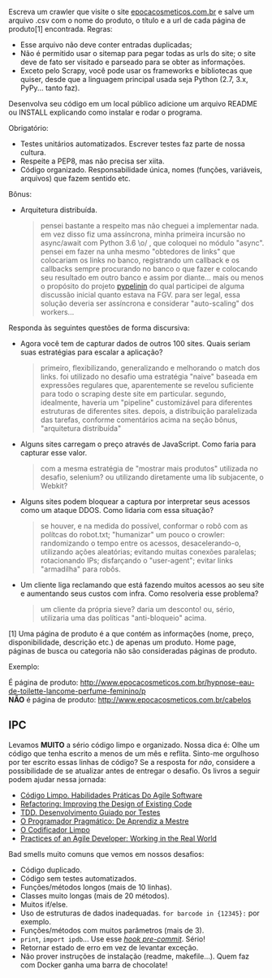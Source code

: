 Escreva um crawler que visite o site [epocacosmeticos.com.br](http://www.epocacosmeticos.com.br/) e salve um arquivo .csv com o nome do produto, o título e a url de cada página de produto[1] encontrada. Regras:

  * Esse arquivo não deve conter entradas duplicadas;
  * Não é permitido usar o sitemap para pegar todas as urls do site; o site deve de fato ser visitado e parseado para se obter as informações.
  * Exceto pelo Scrapy, você pode usar os frameworks e bibliotecas que quiser, desde que a linguagem principal usada seja Python (2.7, 3.x, PyPy... tanto faz).

Desenvolva seu código em um local público adicione um arquivo README ou INSTALL explicando como instalar e rodar o programa.

Obrigatório:

  * Testes unitários automatizados. Escrever testes faz parte de nossa cultura.
  * Respeite a PEP8, mas não precisa ser xiita.
  * Código organizado. Responsabilidade única, nomes (funções, variáveis, arquivos) que fazem sentido etc.

Bônus:

  * Arquitetura distribuída.
  
    > pensei bastante a respeito mas não cheguei a implementar nada. em vez disso fiz uma assíncrona, minha primeira incursão no async/await com Python 3.6 \o/ , que coloquei no módulo  "async".
    pensei em fazer na unha mesmo "obtedores de links" que colocariam os links no banco, registrando um callback e os callbacks sempre procurando no banco o que fazer e colocando seu resultado em outro banco e assim por diante... mais ou menos o propósito do projeto [pypelinin](https://github.com/NAMD/pypelinin) do qual participei de alguma discussão inicial quanto estava na FGV. para ser legal, essa solução deveria ser assíncrona e considerar "auto-scaling" dos workers...
    
    

Responda às seguintes questões de forma discursiva:

  * Agora você tem de capturar dados de outros 100 sites. Quais seriam suas estratégias para escalar a aplicação?
  
    > primeiro, flexibilizando, generalizando e melhorando o match dos links. foi utilizado no desafio uma estratégia "naive" baseada em expressões regulares que, aparentemente se revelou suficiente para todo o scraping deste site em particular. segundo, idealmente, haveria um "pipeline" customizável para diferentes estruturas de diferentes sites. depois, a distribuição paralelizada das tarefas, conforme comentários acima na seção bônus, "arquitetura distribuída"
  
  * Alguns sites carregam o preço através de JavaScript. Como faria para capturar esse valor.
  
    > com a mesma estratégia de "mostrar mais produtos" utilizada no desafio, selenium? ou utilizando diretamente uma lib subjacente, o Webkit?
  
  * Alguns sites podem bloquear a captura por interpretar seus acessos como um ataque DDOS. Como lidaria com essa situação?
  
    > se houver, e na medida do possível, conformar o robô com as polítcas do robot.txt; "humanizar" um pouco o crowler: randomizando o tempo entre os acessos, desacelerando-o, utilizando ações aleatórias; evitando muitas conexões paralelas; rotacionando IPs; disfarçando o "user-agent"; evitar links "armadilha" para robôs. 
  
  * Um cliente liga reclamando que está fazendo muitos acessos ao seu site e aumentando seus custos com infra. Como resolveria esse problema?
  
    > um cliente da própria sieve? daria um desconto! ou, sério, utilizaria uma das políticas "anti-bloqueio" acima.

[1] Uma página de produto é a que contém as informações (nome, preço, disponibilidade, descrição etc.) de apenas um produto. Home page, páginas de busca ou categoria não são consideradas páginas de produto.

Exemplo:

É página de produto: http://www.epocacosmeticos.com.br/hypnose-eau-de-toilette-lancome-perfume-feminino/p  
**NÃO** é página de produto: http://www.epocacosmeticos.com.br/cabelos

## IPC
Levamos **MUITO** a sério código limpo e organizado. Nossa dica é: Olhe um código que tenha escrito a menos de um mês e reflita. Sinto-me orgulhoso por ter escrito essas linhas de código? Se a resposta for _não_, considere a possibilidade de se atualizar antes de entregar o desafio. Os livros a seguir podem ajudar nessa jornada:

* [Código Limpo. Habilidades Práticas Do Agile Software](https://www.amazon.com.br/C%C3%B3digo-Limpo-Habilidades-Pr%C3%A1ticas-Software/dp/8576082675)
* [Refactoring: Improving the Design of Existing Code](https://www.amazon.com/Refactoring-Improving-Design-Existing-Code/dp/0201485672)
* [TDD. Desenvolvimento Guiado por Testes](https://www.amazon.com.br/TDD-Desenvolvimento-Guiado-por-Testes/dp/857780724X)
* [O Programador Pragmático: De Aprendiz a Mestre](https://www.amazon.com/Programador-Pragm%C3%A1tico-Aprendiz-Mestre-Portuguese-ebook/dp/B019HM0H90)
* [O Codificador Limpo](https://www.amazon.com.br/O-Codificador-Limpo-Bob-Martin/dp/8576086476)
* [Practices of an Agile Developer: Working in the Real World](https://www.amazon.com/Practices-Agile-Developer-Pragmatic-Bookshelf/dp/097451408X)

Bad smells muito comuns que vemos em nossos desafios:

* Código duplicado.
* Código sem testes automatizados.
* Funções/métodos longos (mais de 10 linhas).
* Classes muito longas (mais de 20 métodos).
* Muitos if/else.
* Uso de estruturas de dados inadequadas. `for barcode in {12345}:` por exemplo.
* Funções/métodos com muitos parâmetros (mais de 3).
* `print`, `import ipdb`... Use esse [_hook pre-commit_](https://gist.github.com/eduardo-matos/8555eb3d6511dff5eed9). Sério!
* Retornar estado de erro em vez de levantar exceção.
* Não prover instruções de instalação (readme, makefile...). Quem faz com Docker ganha uma barra de chocolate!